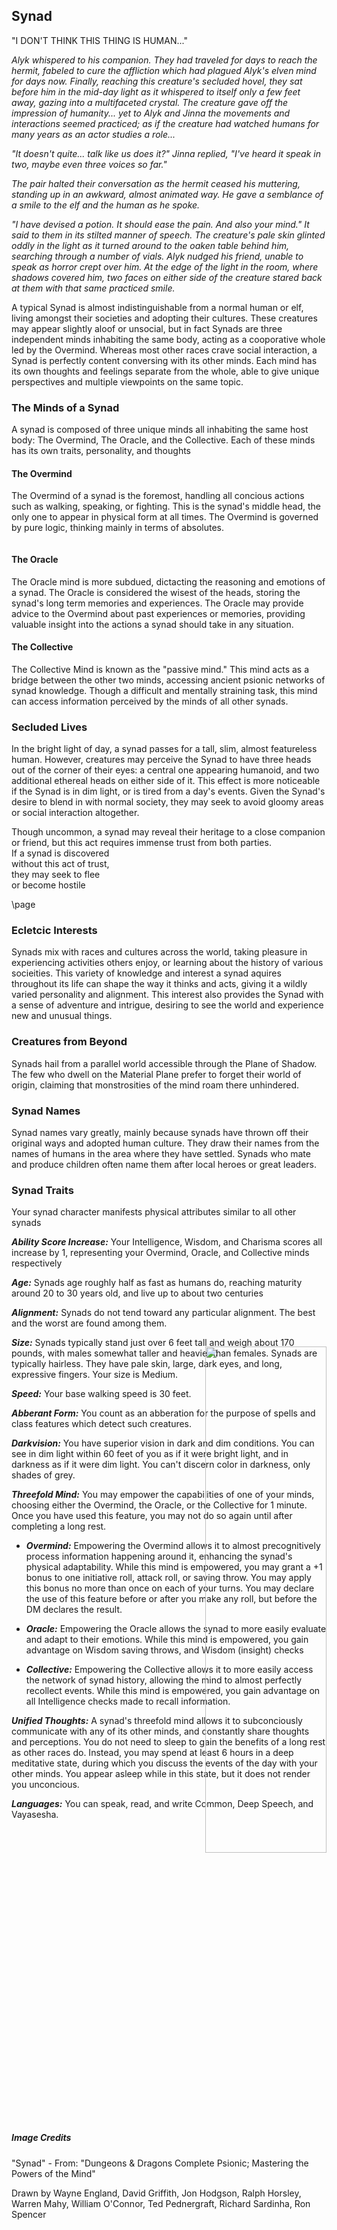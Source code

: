 ## Synad

<div class='descriptive'>

"I DON'T THINK THIS THING IS HUMAN..."

*Alyk whispered to his companion. They had traveled for days to reach the hermit, fabeled to cure the affliction which had plagued Alyk's elven mind for days now.  Finally, reaching this creature's secluded hovel, they sat before him in the mid-day light as it whispered to itself only a few feet away, gazing into a multifaceted crystal.  The creature gave off the impression of humanity... yet to Alyk and Jinna the movements and interactions seemed practiced; as if the creature had watched humans for many years as an actor studies a role...*  

*"It doesn't quite... talk like us does it?" Jinna replied, "I've heard it speak in two, maybe even three voices so far."*

*The pair halted their conversation as the hermit ceased his muttering, standing up in an awkward, almost animated way.  He gave a semblance of a smile to the elf and the human as he spoke.*

*"I have devised a potion.  It should ease the pain.  And also your mind."  It said to them in its stilted manner of speech. The creature's pale skin glinted oddly in the light as it turned around to the oaken table behind him, searching through a number of vials.  Alyk nudged his friend, unable to speak as horror crept over him.  At the edge of the light in the room, where shadows covered him, two faces on either side of the creature stared back at them with that same practiced smile.*
  
</div>

A typical Synad is almost indistinguishable from a normal human or elf, living amongst their societies and adopting their cultures.  These creatures may appear slightly aloof or unsocial, but in fact Synads are three independent minds inhabiting the same body, acting as a cooporative whole led by the Overmind.  Whereas most other races crave social interaction, a Synad is perfectly content conversing with its other minds.  Each mind has its own thoughts and feelings separate from the whole, able to give unique perspectives and multiple viewpoints on the same topic. 

### The Minds of a Synad
A synad is composed of three unique minds all inhabiting the same host body: The Overmind, The Oracle, and the Collective.  Each of these minds has its own traits, personality, and thoughts

#### The Overmind
The Overmind of a synad is the foremost, handling all concious actions such as walking, speaking, or fighting.  This is the synad's middle head, the only one to appear in physical form at all times.  The Overmind is governed by pure logic, thinking mainly in terms of absolutes.


````
````

#### The Oracle
The Oracle mind is more subdued, dictacting the reasoning and emotions of a synad.  The Oracle is considered the wisest of the heads, storing the synad's long term memories and experiences.  The Oracle may provide advice to the Overmind about past experiences or memories, providing valuable insight into the actions a synad should take in any situation.

#### The Collective
The Collective Mind is known as the "passive mind."  This mind acts as a bridge between the other two minds, accessing ancient psionic networks of synad knowledge.  Though a difficult and mentally straining task, this mind can access information perceived by the minds of all other synads.

### Secluded Lives
In the bright light of day, a synad passes for a tall, slim, almost featureless human.  However, creatures may perceive the Synad to have three heads out of the corner of their eyes: a central one appearing humanoid, and two additional ethereal heads on either side of it.  This effect is more noticeable if the Synad is in dim light, or is tired from a day's events.  Given the Synad's desire to blend in with normal society, they may seek to avoid gloomy areas or social interaction altogether. 

Though uncommon, a synad may reveal their heritage to a close companion or friend, but this act requires immense trust from both parties. </br> If a synad is discovered </br> without this act of trust, </br> they may seek to flee </br> or become hostile


<img 
  src='./imgs/synad.png' style='width:45%;position:absolute;bottom:-20px;right:-10px;mix-mode-blend:multiply;'/>

\page

### Ecletcic Interests 
Synads mix with races and cultures across the world, taking pleasure in experiencing activities others enjoy, or learning about the history of various socieities.  This variety of knowledge and interest a synad aquires throughout its life can shape the way it thinks and acts, giving it a wildly varied personality and alignment.  This interest also provides the Synad with a sense of adventure and intrigue, desiring to see the world and experience new and unusual things.

### Creatures from Beyond
Synads hail from a parallel world accessible through the Plane of Shadow.  The few who dwell on the Material Plane prefer to forget their world of origin, claiming that monstrosities of the mind roam there unhindered.

### Synad Names
Synad names vary greatly, mainly because synads have thrown off their original ways and adopted human culture. They draw their names from the names of humans in the area where they have settled. Synads who mate and produce children often name them after local heroes or great leaders.

### Synad Traits
Your synad character manifests physical attributes similar to all other synads 

***Ability Score Increase:*** Your Intelligence, Wisdom, and Charisma scores all increase by 1, representing your Overmind, Oracle, and Collective minds respectively

***Age:*** Synads age roughly half as fast as humans do, reaching maturity around 20 to 30 years old, and live up to about two centuries

***Alignment:*** Synads do not tend toward any particular alignment.  The best and the worst are found among them.

***Size:*** Synads typically stand just over 6 feet tall and weigh about
170 pounds, with males somewhat taller and heavier than
females. Synads are typically hairless. They have pale skin,
large, dark eyes, and long, expressive fingers. Your size is Medium.

***Speed:*** Your base walking speed is 30 feet.

***Abberant Form:*** You count as an abberation for the purpose of spells and class features which detect such creatures.

***Darkvision:*** You have superior vision in dark and dim conditions. You can see in dim light within 60 feet of you as if it were bright light, and in darkness as if it were dim light. You can't discern color in darkness, only shades of grey.


***Threefold Mind:*** You may empower the capabilities of one of your minds, choosing either the Overmind, the Oracle, or the Collective for 1 minute.  Once you have used this feature, you may not do so again until after completing a long rest.

* ***Overmind:*** Empowering the Overmind allows it to almost precognitively process information happening around it, enhancing the synad's physical adaptability.  While this mind is empowered, you may grant a +1 bonus to one initiative roll, attack roll, or saving throw.  You may apply this bonus no more than once on each of your turns.  You may declare the use of this feature before or after you make any roll, but before the DM declares the result.  
 
* ***Oracle:*** Empowering the Oracle allows the synad to more easily evaluate and adapt to their emotions.  While this mind is empowered, you gain advantage on Wisdom saving throws, and Wisdom (insight) checks

* ***Collective:*** Empowering the Collective allows it to more easily access the network of synad history, allowing the mind to almost perfectly recollect events. While this mind is empowered, you gain advantage on all Intelligence checks made to recall information.

***Unified Thoughts:*** A synad's threefold mind allows it to subconciously communicate with any of its other minds, and constantly share thoughts and perceptions.  You do not need to sleep to gain the benefits of a long rest as other races do.  Instead, you may spend at least 6 hours in a deep meditative state, during which you discuss the events of the day with your other minds.  You appear asleep while in this state, but it does not render you unconcious.

***Languages:*** You can speak, read, and write Common, Deep Speech, and Vayasesha.


<div style='margin-bottom:500px'></div>

##### Image Credits
"Synad" - From: "Dungeons & Dragons Complete Psionic; Mastering the Powers of the Mind"

Drawn by Wayne England, David Griffith, Jon Hodgson, Ralph Horsley, Warren Mahy, William O'Connor, Ted Pednergraft, Richard Sardinha, Ron Spencer